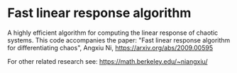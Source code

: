# Fast linear response algorithm

A highly efficient algorithm for computing the linear response of chaotic systems. This code accompanies the paper:
"Fast linear response algorithm for differentiating chaos", Angxiu Ni, https://arxiv.org/abs/2009.00595

For other related research see: 
https://math.berkeley.edu/~niangxiu/
